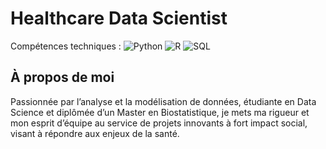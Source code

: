 # Healthcare Data Scientist 
Compétences techniques : 
![Python](/assets/images/python.png)
![R](/assets/images/r.png)
![SQL](/assets/images/sql.png)

##  À propos de moi 
Passionnée par l’analyse et la modélisation de données, étudiante
en Data Science et diplômée d’un Master en Biostatistique, je mets
ma rigueur et mon esprit d’équipe au service de projets innovants à
fort impact social, visant à répondre aux enjeux de la santé.





